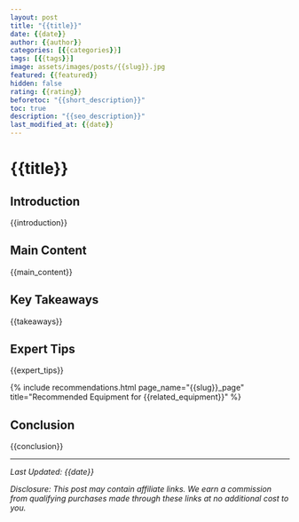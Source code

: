 ```yaml
---
layout: post
title: "{{title}}"
date: {{date}}
author: {{author}}
categories: [{{categories}}]
tags: [{{tags}}]
image: assets/images/posts/{{slug}}.jpg
featured: {{featured}}
hidden: false
rating: {{rating}}
beforetoc: "{{short_description}}"
toc: true
description: "{{seo_description}}"
last_modified_at: {{date}}
---
```


# {{title}}

## Introduction
{{introduction}}

## Main Content
{{main_content}}

## Key Takeaways
{{takeaways}}

## Expert Tips
{{expert_tips}}

{% include recommendations.html page_name="{{slug}}_page" title="Recommended Equipment for {{related_equipment}}" %}

## Conclusion
{{conclusion}}

---

*Last Updated: {{date}}*

*Disclosure: This post may contain affiliate links. We earn a commission from qualifying purchases made through these links at no additional cost to you.*
